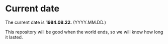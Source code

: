 # Current date

The current date is **1984.08.22.** (YYYY.MM.DD.)

This repository will be good when the world ends, so we will know how long it lasted.